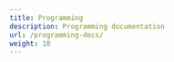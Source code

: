 ```yaml
---
title: Programming
description: Programming documentation
url: /programming-docs/
weight: 10
---
```


